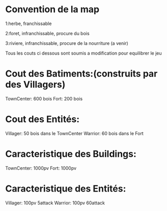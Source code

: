 # Convention de la map #
  1:herbe, franchissable
  
  2:foret, infranchissable, procure du bois
  
  3:riviere, infranchissable, procure de la nourriture (a venir)


Tous les couts ci dessous sont soumis a modification pour equilibrer le jeu


# Cout des Batiments:(construits par des Villagers) #
  TownCenter: 600 bois
  Fort: 200 bois
  
# Cout des Entités: #
  Villager: 50 bois dans le TownCenter
  Warrior: 60 bois dans le Fort
  
# Caracteristique des Buildings: #
  TownCenter: 1000pv
  Fort: 1000pv

# Caracteristique des Entités: #
  Villager: 100pv 5attack
  Warrior: 100pv 60attack
